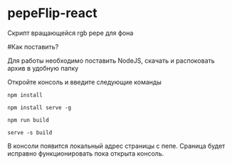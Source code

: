 # pepeFlip-react

Скрипт вращающейся rgb pepe для фона

#Как поставить?

Для работы необходимо поставить NodeJS, скачать и распоковать архив в удобную папку

Откройте консоль и введите следующие команды

```
npm install

npm install serve -g

npm run build

serve -s build
```

В консоли появится локальный адрес страницы с пепе.
Сраница будет исправно функционировать пока открыта консоль.
